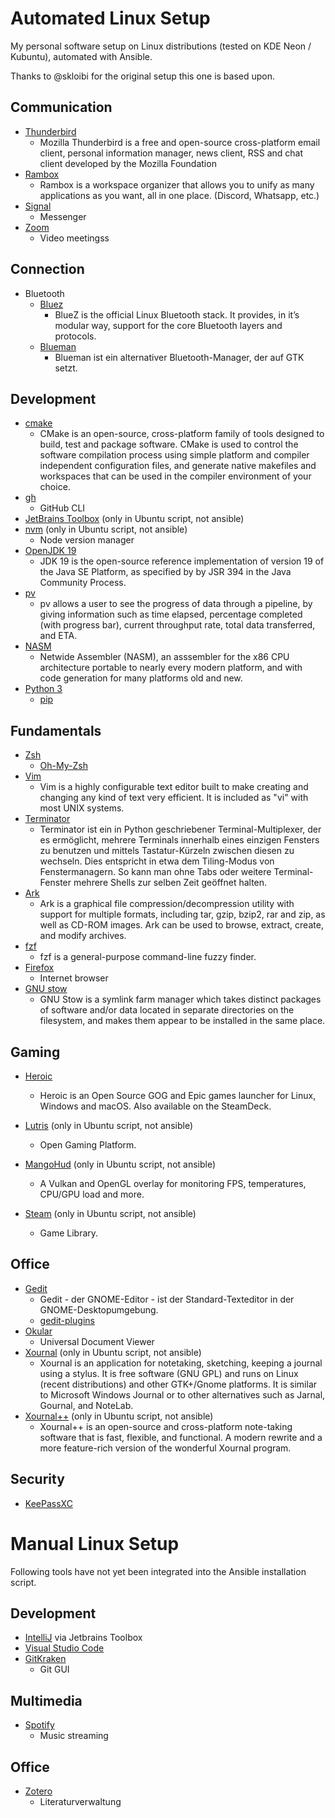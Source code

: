 # Automated Linux Setup
My personal software setup on Linux distributions (tested on KDE Neon / Kubuntu), automated with Ansible.

Thanks to @skloibi for the original setup this one is based upon.

## Communication
* [Thunderbird](https://www.thunderbird.net/)
  * Mozilla Thunderbird is a free and open-source cross-platform email client, personal information manager, news client, RSS and chat client developed by the Mozilla Foundation
* [Rambox](https://github.com/ramboxapp/community-edition)
  * Rambox is a workspace organizer that allows you to unify as many applications as you want, all in one place. (Discord, Whatsapp, etc.)
* [Signal]()
  * Messenger
* [Zoom](https://zoom.us/)
  * Video meetingss

## Connection
* Bluetooth
  * [Bluez](http://www.bluez.org/)
    * BlueZ is the official Linux Bluetooth stack. It provides, in it’s modular way, support for the core Bluetooth layers and protocols.
  * [Blueman](https://github.com/blueman-project/blueman)
    * Blueman ist ein alternativer Bluetooth-Manager, der auf GTK setzt.

## Development
* [cmake](https://cmake.org/)
  * CMake is an open-source, cross-platform family of tools designed to build, test and package software. CMake is used to control the software compilation process using simple platform and compiler independent configuration files, and generate native makefiles and workspaces that can be used in the compiler environment of your choice.
* [gh](https://cli.github.com/)
  * GitHub CLI
* [JetBrains Toolbox](https://www.jetbrains.com/toolbox-app/) (only in Ubuntu script, not ansible)
* [nvm](https://github.com/nvm-sh/nvm) (only in Ubuntu script, not ansible)
  * Node version manager
* [OpenJDK 19](https://openjdk.org/projects/jdk/19/)
  * JDK 19 is the open-source reference implementation of version 19 of the Java SE Platform, as specified by by JSR 394 in the Java Community Process.
* [pv](https://linux.die.net/man/1/pv)
  * pv allows a user to see the progress of data through a pipeline, by giving information such as time elapsed, percentage completed (with progress bar), current throughput rate, total data transferred, and ETA.
* [NASM](https://www.nasm.us/)
  * Netwide Assembler (NASM), an asssembler for the x86 CPU architecture portable to nearly every modern platform, and with code generation for many platforms old and new.
* [Python 3]()
  * [pip]()

## Fundamentals
* [Zsh](https://www.zsh.org/)
  * [Oh-My-Zsh](https://ohmyz.sh/)
* [Vim](https://www.vim.org/)
  * Vim is a highly configurable text editor built to make creating and changing any kind of text very efficient. It is included as "vi" with most UNIX systems.
* [Terminator](https://github.com/gnome-terminator/terminator)
  * Terminator ist ein in Python geschriebener Terminal-Multiplexer, der es ermöglicht, mehrere Terminals innerhalb eines einzigen Fensters zu benutzen und mittels Tastatur-Kürzeln zwischen diesen zu wechseln. Dies entspricht in etwa dem Tiling-Modus von Fenstermanagern. So kann man ohne Tabs oder weitere Terminal-Fenster mehrere Shells zur selben Zeit geöffnet halten.
* [Ark](https://wiki.ubuntuusers.de/Ark/)
  * Ark is a graphical file compression/decompression utility with support for multiple formats, including tar, gzip, bzip2, rar and zip, as well as CD-ROM images. Ark can be used to browse, extract, create, and modify archives.
* [fzf](https://github.com/junegunn/fzf)
  * fzf is a general-purpose command-line fuzzy finder.
* [Firefox](https://www.mozilla.org/en-US/firefox/)
  * Internet browser
* [GNU stow](https://www.gnu.org/software/stow/)
  * GNU Stow is a symlink farm manager which takes distinct packages of software and/or data located in separate directories on the filesystem, and makes them appear to be installed in the same place.

## Gaming

* [Heroic](https://heroicgameslauncher.com/)
  * Heroic is an Open Source GOG and Epic games launcher for Linux, Windows and macOS. Also available on the SteamDeck.

* [Lutris](https://lutris.net/) (only in Ubuntu script, not ansible)
  * Open Gaming Platform.

* [MangoHud](https://github.com/flightlessmango/MangoHud) (only in Ubuntu script, not ansible)
  * A Vulkan and OpenGL overlay for monitoring FPS, temperatures, CPU/GPU load and more.

* [Steam](https://store.steampowered.com/) (only in Ubuntu script, not ansible)
  * Game Library.

## Office
* [Gedit](https://wiki.ubuntuusers.de/gedit/)
  * Gedit - der GNOME-Editor - ist der Standard-Texteditor in der GNOME-Desktopumgebung.
  * [gedit-plugins]()
* [Okular](https://okular.kde.org/)
  * Universal Document Viewer
* [Xournal](https://xournal.sourceforge.netx) (only in Ubuntu script, not ansible)
  * Xournal is an application for notetaking, sketching, keeping a journal using a stylus. It is free software (GNU GPL) and runs on Linux (recent distributions) and other GTK+/Gnome platforms. It is similar to Microsoft Windows Journal or to other alternatives such as Jarnal, Gournal, and NoteLab.
* [Xournal++](https://xournalpp.github.io/) (only in Ubuntu script, not ansible)
  * Xournal++ is an open-source and cross-platform note-taking software that is fast, flexible, and functional. A modern rewrite and a more feature-rich version of the wonderful Xournal program.

## Security
* [KeePassXC](https://keepassxc.org/)

# Manual Linux Setup
Following tools have not yet been integrated into the Ansible installation script.

## Development
* [IntelliJ](https://www.jetbrains.com/idea/) via Jetbrains Toolbox
* [Visual Studio Code](https://github.com/Microsoft/vscode)
* [GitKraken](https://www.gitkraken.com)
  * Git GUI

## Multimedia
* [Spotify](https://www.spotify.com/)
  * Music streaming

## Office
* [Zotero](https://www.zotero.org/)
  * Literaturverwaltung

